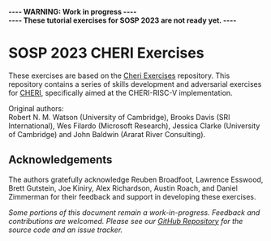 <!-- ANCHOR: cover -->

__---- WARNING: Work in progress ----__ \
__---- These tutorial exercises for SOSP 2023 are not ready yet. ----__

# SOSP 2023 CHERI Exercises

These exercises are based on the [Cheri Exercises](https://github.com/CTSRD-CHERI/cheri-exercises) repository. This repository contains a series of skills development and adversarial
exercises for [CHERI](http://cheri-cpu.org), specifically aimed at the
CHERI-RISC-V implementation.

Original authors: \
Robert N. M. Watson (University of Cambridge), Brooks Davis (SRI
International), Wes Filardo (Microsoft Research), Jessica Clarke (University of
Cambridge) and John Baldwin (Ararat River Consulting).

## Acknowledgements

The authors gratefully acknowledge Reuben Broadfoot, Lawrence Esswood, Brett
Gutstein, Joe Kiniry, Alex Richardson, Austin Roach, and Daniel Zimmerman for
their feedback and support in developing these exercises.

*Some portions of this document remain a work-in-progress.  Feedback and
contributions are welcomed.  Please see our [GitHub
Repository](https://github.com/CTSRD-CHERI/cheri-exercises) for the source
code and an issue tracker.*

<!-- ANCHOR_END: cover -->

<!--- ## Building

Building the book from the Markdown sources requires
[mdBook](https://github.com/rust-lang/mdBook). Once installed, `mdbook build`
will build the static HTML files in the `book/` directory, whilst `mdbook
serve` will build and serve them at `http://localhost:3000`. Please refer to
the mdBook documentation for futher options. --->
